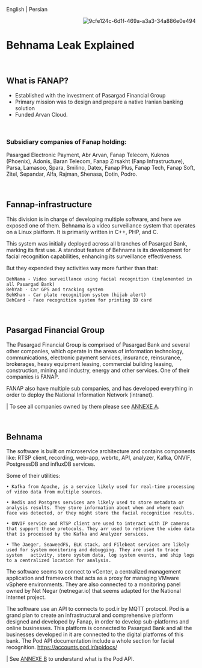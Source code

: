 English | Persian
<br>

<p align="right">
<img src="https://github.com/NeverWonderLand/iran-exposed/assets/64184513/9cfe124c-6d1f-469a-a3a3-34a886e0e494" alt="9cfe124c-6d1f-469a-a3a3-34a886e0e494"
</p>

# Behnama Leak Explained

<br>

## What is FANAP?

- Established with the investment of Pasargad Financial Group
- Primary mission was to design and prepare a native Iranian banking solution
- Funded Arvan Cloud.

<br>

### Subsidiary companies of Fanap holding:

Pasargad Electronic Payment, Abr Arvan, Fanap Telecom, Kuknos (Phoenix), Adonis, Baran Telecom, Fanap Zirsakht (Fanp Infrastructure), Parsa, Lamasoo, Spara, Smilino, Datex, Fanap Plus, Fanap Tech, Fanap Soft, Zitel, Sepandar, Alfa, Rajman, Shenasa, Dotin, Podro.

<br>

## Fannap-infrastructure

This division is in charge of developing multiple software, and here we exposed one of them. Behnama is a video surveillance system that operates on a Linux platform. It is primarily written in C++, PHP, and C. 

This system was initially deployed across all branches of Pasargad Bank, marking its first use. A standout feature of Behnama is its development for facial recognition capabilities, enhancing its surveillance effectiveness.

But they expended they activities way more further than that:

    BehNama - Video surveillance using facial recognition (implemented in all Pasargad Bank)
    BehYab - Car GPS and tracking system
    BehKhan - Car plate recognition system (hijab alert)
    BehCard - Face recognition system for printing ID card
    
<br>

## Pasargad Financial Group

The Pasargad Financial Group is comprised of Pasargad Bank and several other companies, which operate in the areas of information technology, communications, electronic payment services, insurance, reinsurance, brokerages, heavy equipment leasing, commercial building leasing, construction, mining and industry, energy and other services. One of their companies is FANAP.

FANAP also have multiple sub companies, and has developed everything in order to deploy the National Information Network (intranet).

| To see all companies owned by them please see [ANNEXE A](https://github.com/NeverWonderLand/iran-exposed/blob/main/ANNEXE_A.md).

<br>

## Behnama

The software is built on microservice architecture and contains components like: RTSP client, recording, web-app, webrtc, API, analyzer, Kafka, ONVIF, PostgressDB and influxDB services.

Some of their utilities:

    • Kafka from Apache, is a service likely used for real-time processing of video data from multiple sources.

    • Redis and Postgres services are likely used to store metadata or analysis results. They store information about when and where each face was detected, or they might store the facial recognition results.

    • ONVIF service and RTSP client are used to interact with IP cameras that support these protocols. They arr used to retrieve the video data    that is processed by the Kafka and Analyzer services.

    • The Jaeger, SeaweedFS, ELK stack, and Filebeat services are likely used for system monitoring and debugging. They are used to trace system   activity, store system data, log system events, and ship logs to a centralized location for analysis.

The software seems to connect to vCenter, a centralized management application and framework that acts as a proxy for managing VMware vSphere environments. They are also connected to a monitoring panel owned by Net Negar (netnegar.io) that seems adapted for the National internet project.

The software use an API to connects to pod.ir by MQTT protocol. Pod is a grand plan to create an infrastructural and comprehensive platform designed and developed by Fanap, in order to develop sub-platforms and online businesses. This platform is connected to Pasargad Bank and all the businesses developed in it are connected to the digital platforms of this bank. The Pod API documentation include a whole section for facial recognition. https://accounts.pod.ir/apidocs/

| See [ANNEXE B](https://github.com/NeverWonderLand/iran-exposed/blob/main/ANNEXE_B.md) to understand what is the Pod API.
